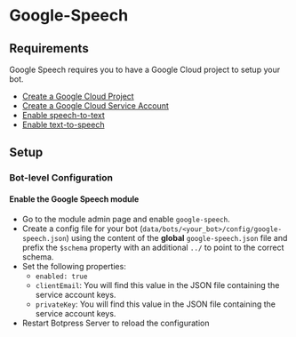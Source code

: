 # Google-Speech

## Requirements

Google Speech requires you to have a Google Cloud project to setup your bot.

- [Create a Google Cloud Project](https://console.cloud.google.com/)
- [Create a Google Cloud Service Account](https://cloud.google.com/speech-to-text/docs/libraries#setting_up_authentication)
- [Enable speech-to-text](https://console.cloud.google.com/marketplace/product/google/speech.googleapis.com)
- [Enable text-to-speech](https://console.cloud.google.com/marketplace/product/google/texttospeech.googleapis.com)

## Setup

### Bot-level Configuration

#### Enable the Google Speech module

- Go to the module admin page and enable `google-speech`.
- Create a config file for your bot (`data/bots/<your_bot>/config/google-speech.json`) using the content of the **global** `google-speech.json` file and prefix the `$schema` property with an additional `../` to point to the correct schema.
- Set the following properties:
  - `enabled: true`
  - `clientEmail`: You will find this value in the JSON file containing the service account keys.
  - `privateKey`: You will find this value in the JSON file containing the service account keys.
- Restart Botpress Server to reload the configuration
